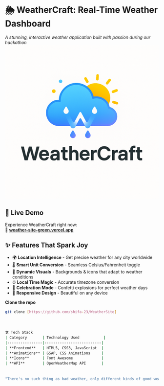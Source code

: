 # 🌦️ WeatherCraft: Real-Time Weather Dashboard 

*A stunning, interactive weather application built with passion during our hackathon*  
![WeatherCraft Logo](./assets/weatherLogo.png)

## 🌟 Live Demo
Experience WeatherCraft right now:  
🔗 **[weather-site-green.vercel.app](weather-site-green.vercel.app)**


## ✨ Features That Spark Joy

- 🌍 **Location Intelligence** - Get precise weather for any city worldwide
- 🌡️ **Smart Unit Conversion** - Seamless Celsius/Fahrenheit toggle
- 🎨 **Dynamic Visuals** - Backgrounds & icons that adapt to weather conditions
- ⏰ **Local Time Magic** - Accurate timezone conversion
- 🎉 **Celebration Mode** - Confetti explosions for perfect weather days
- 📱 **Responsive Design** - Beautiful on any device

**Clone the repo**
   ```bash
   git clone [https://github.com/shifa-23/WeatherSite]



🛠️ Tech Stack
| Category       | Technology Used           |
|----------------|--------------------------|
| **Frontend**   | HTML5, CSS3, JavaScript  |
| **Animations** | GSAP, CSS Animations     |
| **Icons**      | Font Awesome             |
| **API**        | OpenWeatherMap API       |


"There's no such thing as bad weather, only different kinds of good weather."
